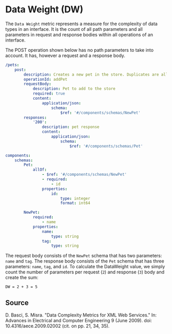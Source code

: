 # Data Weight (DW)
The `Data Weight` metric represents a measure for the complexity of data types in an interface. It is the count of all path parameters and all parameters in request and response bodies within all operations of an interface.

The POST operation shown below has no path parameters to take into account. It has, however a request and a response body.

```yaml
/pets:
    post:
        description: Creates a new pet in the store. Duplicates are allowed
        operationId: addPet
        requestBody:
            description: Pet to add to the store
            required: true
            content:
                application/json:
                    schema:
                        $ref: '#/components/schemas/NewPet'
        responses:
            '200':
                description: pet response
                content:
                    application/json:
                        schema:
                            $ref: '#/components/schemas/Pet'

components:
    schemas:
        Pet:
            allOf:
                - $ref: '#/components/schemas/NewPet'
                - required:
                    - id
                properties:
                    id:
                        type: integer
                        format: int64

        NewPet:
            required:
                - name
            properties:
                name:
                    type: string
                tag:
                    type: string

```

The request body consists of the `NewPet` schema that has two parameters: `name` and `tag`. The response body consists of the `Pet` schema that has three parameters: `name`, `tag`, and `id`. To calculate the DataWeight value, we simply count the number of parameters per request (`2`) and response (`3`) body and create the sum:

`DW = 2 + 3 = 5`

## Source

D. Basci, S. Misra. "Data Complexity Metrics for XML Web Services." In: Advances in Electrical and Computer Engineering 9 (June 2009). doi: 10.4316/aece.2009.02002 (cit. on pp. 21, 34, 35).
